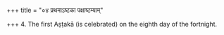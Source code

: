 +++
title = "०४ प्रथमाऽष्टका पक्षाष्टम्याम्"

+++
4. The first Aṣṭakā (is celebrated) on the eighth day of the fortnight.
